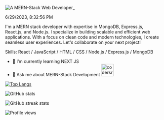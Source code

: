 ![A MERN-Stack Web Developer_](https://i.ibb.co/qpNPmc7/page-1.jpg)

6/29/2023, 8:32:56 PM

I'm a MERN stack developer with expertise in MongoDB, Express.js, React.js, and Node.js. I specialize in building scalable and efficient web applications. With a focus on clean code and modern technologies, I create seamless user experiences. Let's collaborate on your next project!

Skills: React / JavaScript / HTML / CSS / Node.js / Express.js / MongoDB

- 🌱 I’m currently learning NEXT JS 
- 💬 Ask me about MERN-Stack Development [<img src='https://cdn.jsdelivr.net/npm/simple-icons@3.0.1/icons/codersrank.svg' alt='codersrank' height='40'>](https://remarkable-empanada-d7e637.netlify.app/)  

[![Top Langs](https://github-readme-stats.vercel.app/api/top-langs/?username=saroar-git)](https://github.com/anuraghazra/github-readme-stats)

![GitHub stats](https://github-readme-stats.vercel.app/api?username=saroar-git&show_icons=true)  

![GitHub streak stats](https://streak-stats.demolab.com/?user=saroar-git)  

![Profile views](https://gpvc.arturio.dev/saroar-git)  
